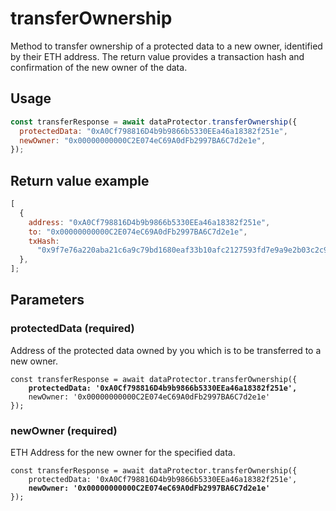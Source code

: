 # transferOwnership

Method to transfer ownership of a protected data to a new owner, identified by their ETH address. The return value provides a transaction hash and confirmation of the new owner of the data.

## Usage

```javascript
const transferResponse = await dataProtector.transferOwnership({
  protectedData: "0xA0Cf798816D4b9b9866b5330EEa46a18382f251e",
  newOwner: "0x00000000000C2E074eC69A0dFb2997BA6C7d2e1e",
});
```

## Return value example

```javascript
[
  {
    address: "0xA0Cf798816D4b9b9866b5330EEa46a18382f251e",
    to: "0x00000000000C2E074eC69A0dFb2997BA6C7d2e1e",
    txHash:
      "0x9f7e76a220aba21c6a9c79bd1680eaf33b10afc2127593fd7e9a9e2b03c2c9fd",
  },
];
```

## Parameters

### protectedData (required)

Address of the protected data owned by you which is to be transferred to a new owner.

<pre class="language-javascript"><code class="lang-javascript">const transferResponse = await dataProtector.transferOwnership({
    <strong>protectedData: '0xA0Cf798816D4b9b9866b5330EEa46a18382f251e',</strong>
    newOwner: '0x00000000000C2E074eC69A0dFb2997BA6C7d2e1e'
});
</code></pre>

### newOwner (required)

ETH Address for the new owner for the specified data.

<pre class="language-javascript"><code class="lang-javascript">const transferResponse = await dataProtector.transferOwnership({
    protectedData: '0xA0Cf798816D4b9b9866b5330EEa46a18382f251e',
    <strong>newOwner: '0x00000000000C2E074eC69A0dFb2997BA6C7d2e1e'</strong>
});
</code></pre>
